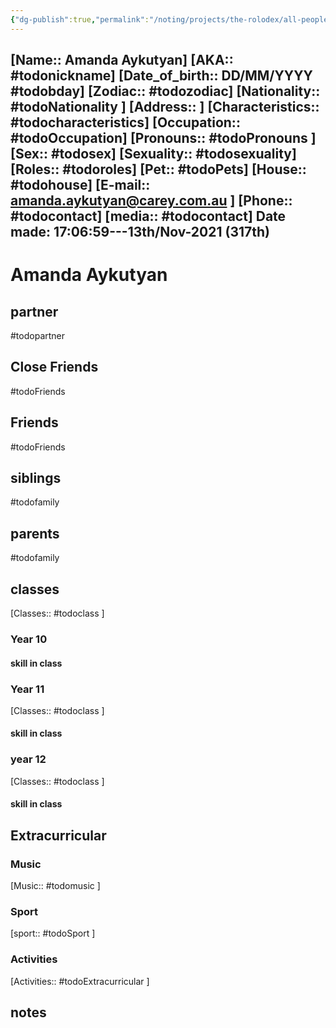 ```yaml
---
{"dg-publish":true,"permalink":"/noting/projects/the-rolodex/all-people/students/amanda-aykutyan/","dgHomeLink":true,"dgPassFrontmatter":false}
---
```


[Name:: Amanda Aykutyan]
[AKA:: #todonickname]
[Date_of_birth:: DD/MM/YYYY #todobday] 
[Zodiac:: #todozodiac] 
[Nationality:: #todoNationality ]
[Address:: ]
[Characteristics::  #todocharacteristics]
[Occupation:: #todoOccupation]
[Pronouns:: #todoPronouns ]
[Sex:: #todosex]
[Sexuality:: #todosexuality]
[Roles:: #todoroles]
[Pet:: #todoPets]
[House:: #todohouse]
[E-mail:: <amanda.aykutyan@carey.com.au> ]
[Phone:: #todocontact]
[media:: #todocontact]
Date made: 17:06:59---13th/Nov-2021 (317th) 
---
# Amanda Aykutyan
## partner
#todopartner
## Close Friends
#todoFriends
## Friends
#todoFriends
## siblings
#todofamily
## parents
#todofamily
## classes
[Classes:: #todoclass ]
### Year 10
#### skill in class
### Year 11
[Classes:: #todoclass ]
#### skill in class
### year 12
[Classes:: #todoclass ]
#### skill in class
## Extracurricular
### Music
[Music:: #todomusic ]
### Sport
[sport:: #todoSport ]
### Activities
[Activities:: #todoExtracurricular ]
## notes
